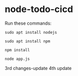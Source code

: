 # node-todo-cicd

Run these commands:


`sudo apt install nodejs`


`sudo apt install npm`


`npm install`

`node app.js`


3rd changes-update
4th update

